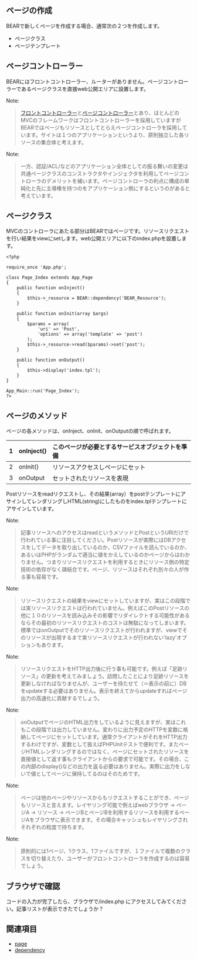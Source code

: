 ## ページの作成 ##

BEARで新しくページを作成する場合、通常次の２つを作成します。

  * ページクラス
  * ページテンプレート

## ページコントローラー ##

BEARにはフロントコントローラー、ルーターがありません。ページコントローラーであるページクラスを直接web公開エリアに設置します。

Note:
> [フロントコントローラー](http://capsctrl.que.jp/kdmsnr/wiki/PofEAA/?FrontController)と[ページコントローラー](http://capsctrl.que.jp/kdmsnr/wiki/PofEAA/?PageController)とあり、ほとんどのMVCのフレームワークはフロントコントローラーを採用していますがBEARではページもリソースとしてとらえページコントローラを採用しています。サイトは１つのアプリケーションというより、原則独立した各リソースの集合体と考えます。

Note:
> 一方、認証/ACL/などのアプリケーション全体としての振る舞いの変更は共通ページクラスのコンストラクタやインジェクタを利用してページコントローラのデメリットを補います。ページコントローラの利点に構成の単純化と先に主導権を持つのをアプリケーション側にするというのがあると考えています。


## ページクラス ##

MVCのコントローラにあたる部分はBEARではページです。リソースリクエストを行い結果をviewにsetします。web公開エリアに以下のindex.phpを設置します。

```
<?php

require_once 'App.php';

class Page_Index extends App_Page
{
    public function onInject()
    {
        $this->_resource = BEAR::dependency('BEAR_Resource');
    }

    public function onInit(array $args)
    {
        $params = array(
            'uri' => 'Post',
            'options' => array('template' => 'post')
        );
        $this->_resource->read($params)->set('post');
    }

    public function onOutput()
    {
        $this->display('index.tpl');
    }
}

App_Main::run('Page_Index');
?>
```

## ページのメソッド ##

ページの各メソッドは、onInject、onInit、onOutputの順で呼ばれます。

|1 | onInject() | このページが必要とするサービスオブジェクトを準備 |
|:-|:-----------|:-------------------------|
|2 | onInit()   | リソースアクセスしページにセット         |
|3 | onOutput   | セットされたリソースを表現            |

Postリソースをreadリクエストし、その結果(array）をpostテンプレートにアサインしてレンダリングしHTML(string)にしたものをindex.tplテンプレートにアサインしています。

Note:

> 記事リソースへのアクセスはreadというメソッドとPostというURIだけで行われている事に注目してください。Postリソースが実際にはDBアクセスをしてデータを取り出しているのか、CSVファイルを読んでいるのか、あるいはPHPがランダムで適当に値をかえしているのかページからはわかりません。つまりリソースリクエストを利用するときにリソース側の特定技術の依存がなく疎結合です。ページ、リソースはそれぞれ別々の人が作る事も容易です。

Note:

> リソースリクエストの結果をviewにセットしていますが、実はこの段階では実リソースリクエストは行われていません。例えばこのPostリソースの他に１０のリソースを読み込みその影響でリダイレクトする可能性があるならその最初のリソースリクエストのコストは無駄になってしまいます。標準ではonOutputでそのリソースリクエストが行われますが、viewでそのリソースが出現するまで実リソースリクエストが行われない'lazy'オプションもあります。

Note:
> リソースリクエストをHTTP出力後に行う事も可能です。例えば「足跡リソース」の更新を考えてみましょう。訪問したことにより足跡リソースを更新しなければなりませんが、ユーザーを待たせて（＝表示の前に）DBをupdateする必要はありません。表示を終えてからupdateすればページ出力の高速化に貢献するでしょう。

Note:
> onOutputでページのHTML出力をしているように見えますが、実はこれもこの段階では出力していません。変わりに出力予定のHTTPを変数に格納してページにセットしています。通常クライアントがそれをHTTP出力するわけですが、変数として扱えばPHPUnitテストで便利です。またページHTMLレンダリングするのではなく、ページにセットされたリソースを直接値として返す事もクライアントからの要求で可能です。その場合、この内部のdisplay()などの出力を返る必要はありません。実際に出力をしないで値としてページに保持してるのはそのためです。

Note:
> ページは他のページやリソースからもリクエストすることができ、ページもリソースと言えます。レイヤリング可能で例えばwebブラウザ -> ページA -> リソース -> ページBとページBを利用するリソースを利用するページAをブラウザに表示できます。その場合キャッシュもレイヤリングされそれぞれの粒度で持ちます。

Note:
> 原則的には1ページ、1クラス、1ファイルですが、１ファイルで複数のクラスを切り替えたり、ユーザーがフロントコントローラを作成するのは容易でしょう。


## ブラウザで確認 ##

コードの入力が完了したら、ブラウザで/index.php にアクセスしてみてください。記事リストが表示できたでしょうか？

## 関連項目 ##

  * [page](page.md)
  * [dependency](dependency.md)